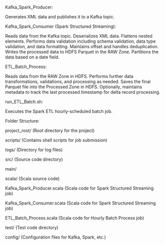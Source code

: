 Kafka_Spark_Producer: 

Generates XML data and publishes it to a Kafka topic.

Kafka_Spark_Consumer (Spark Structured Streaming):

Reads data from the Kafka topic.
Deserializes XML data.
Flattens nested elements.
Performs data validation including schema validation, data type validation, and data formatting.
Maintains offset and handles deduplication.
Writes the processed data to HDFS Parquet in the RAW Zone.
Partitions the data based on a date field.

ETL_Batch_Process:

Reads data from the RAW Zone in HDFS.
Performs further data transformations, validations, and processing as needed.
Saves the final Parquet file into the Processed Zone in HDFS.
Optionally, maintains metadata to track the last processed timestamp for delta record processing.

run_ETL_Batch.sh: 

Executes the Spark ETL hourly-scheduled batch job.

Folder Structure:

project_root/ (Root directory for the project)

scripts/ (Contains shell scripts for job submission)

logs/ (Directory for log files)

src/ (Source code directory)

main/

scala/ (Scala source code)

Kafka_Spark_Producer.scala (Scala code for Spark Structured Streaming job)

Kafka_Spark_Consumer.scala (Scala code for Spark Structured Streaming job)

ETL_Batch_Process.scala (Scala code for Hourly Batch Process job)

test/ (Test code directory)

config/ (Configuration files for Kafka, Spark, etc.)

